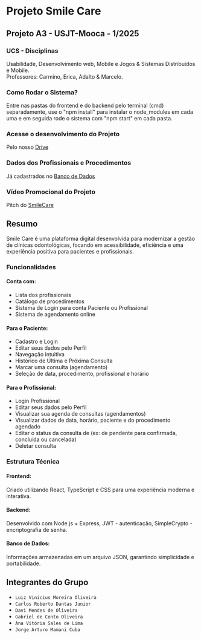# Projeto Smile Care
## Projeto A3 - USJT-Mooca - 1/2025 

### UCS - Disciplinas

Usabilidade, Desenvolvimento web, Mobile e Jogos & Sistemas Distribuídos e Mobile. <br>
Professores: Carmino, Erica, Adalto & Marcelo. <br>

### Como Rodar o Sistema?

Entre nas pastas do frontend e do backend pelo terminal (cmd) separadamente, use o "npm install" para instalar o node_modules em cada uma e em seguida rode o sistema com "npm start" em cada pasta. <br>

### Acesse o desenvolvimento do Projeto 

Pelo nosso [Drive](https://drive.google.com/drive/folders/1ZB0C2r8-kvXeorpLChr0kcThFnjDxgQf?usp=sharing)<br>

### Dados dos Profissionais e  Procedimentos

Já cadastrados no [Banco de Dados](https://drive.google.com/file/d/1tK4xV1MZ4FML6psAteEBrX93c2FafBVq/view?usp=sharing)

### Vídeo Promocional do Projeto 

Pitch do [SmileCare](https://youtu.be/2xKk21Zwi04)


## Resumo

Smile Care é uma plataforma digital
desenvolvida para modernizar a gestão
de clínicas odontológicas, focando em
acessibilidade, eficiência e uma
experiência positiva para pacientes e
profissionais.

### Funcionalidades
 
#### Conta com:

- Lista dos profissionais
- Catálogo de procedimentos
- Sistema de Login para conta Paciente ou Profissional
- Sistema de agendamento online

#### Para o Paciente:

- Cadastro e Login 
- Editar seus dados pelo Perfil
- Navegação intuitiva
- Histórico de Última e Próxima Consulta
- Marcar uma consulta (agendamento)
- Seleção de data, procedimento, profissional e horário

#### Para o Profissional:

- Login Profissional
- Editar seus dados pelo Perfil
- Visualizar sua agenda de consultas (agendamentos)
- Visualizar dados de data, horário,  paciente e do procedimento agendado
- Editar o status da consulta de (ex: de pendente para confirmada, concluída ou cancelada)
- Deletar consulta


### Estrutura Técnica

#### Frontend: 

Criado utilizando React, TypeScript e CSS para uma experiência moderna e interativa.

#### Backend: 

Desenvolvido com Node.js + Express, JWT - autenticação, SimpleCrypto - encriptografia de senha.

#### Banco de Dados:

Informações armazenadas em um arquivo JSON, garantindo simplicidade e portabilidade.

## Integrantes do Grupo 

- ```Luiz Vinicius Moreira Oliveira```
- ```Carlos Roberto Dantas Junior```
- ```Davi Mendes de Oliveira```
- ```Gabriel de Conto Oliveira```
- ```Ana Vitória Sales de Lima```
- ```Jorge Arturo Mamani Cuba```

